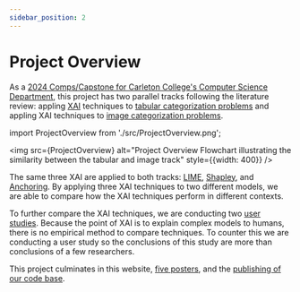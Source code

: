 ```yaml
---
sidebar_position: 2
---
```


# Project Overview

As a [2024 Comps/Capstone for Carleton College's Computer Science Department](https://cs.carleton.edu/cs_comps/2324/explainable-ai/index.php), this project has two parallel tracks following the literature review: appling [XAI](./What%20is%20XAI.md) techniques to [tabular categorization problems](../Methodology/MOOC.md) and appling XAI techniques to [image categorization problems](../Methodology/ResNet.md).

import ProjectOverview from './src/ProjectOverview.png';

<img src={ProjectOverview} alt="Project Overview Flowchart illustrating the similarity between the tabular and image track" style={{width: 400}} />

The same three XAI are applied to both tracks: [LIME](../LIME/Introduction.md), [Shapley](../Shapley%20Values/Introduction.md), and [Anchoring](../Anchors/Introduction.md). By applying three XAI techniques to two different models, we are able to compare how the XAI techniques perform in different contexts.

To further compare the XAI techniques, we are conducting two [user studies](../User%20Study/Introduction.md). Because the point of XAI is to explain complex models to humans, there is no empirical method to compare techniques. To counter this we are conducting a user study so the conclusions of this study are more than conclusions of a few researchers.

This project culminates in this website, [five posters](../Posters.md), and the [publishing of our code base](https://github.com/cosmcbun/Explainable-Ai-Comps-2024/).
